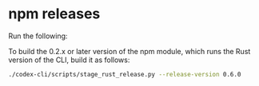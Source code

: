 # npm releases

Run the following:

To build the 0.2.x or later version of the npm module, which runs the Rust version of the CLI, build it as follows:

```bash
./codex-cli/scripts/stage_rust_release.py --release-version 0.6.0
```
